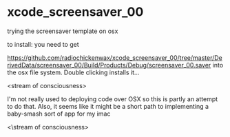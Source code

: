 # xcode_screensaver_00
trying the screensaver template on osx


to install: you need to get 

https://github.com/radiochickenwax/xcode_screensaver_00/tree/master/DerivedData/screensaver_00/Build/Products/Debug/screensaver_00.saver into the osx file system.  Double clicking installs it...



\<stream of consciousness\>

I'm not really used to deploying code over OSX so this is partly an attempt to do that.  Also, it seems like it might be a 
short path to implementing a baby-smash sort of app for my imac 

\<\stream of consciousness\>
